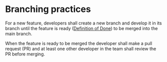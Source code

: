 # Branching practices
For a new feature, developers shall create a new branch and develop it in its branch until the feature is ready ([Definition of Done](https://github.com/Ohtu-Tyoturvallisuus/TTS-documentation/blob/main/docs/definition-of-done.md)) to be merged into the main branch.

When the feature is ready to be merged the developer shall make a pull request (PR) and at least one other developer in the team shall review the PR before merging.